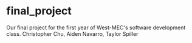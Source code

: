 # final_project
Our final project for the first year of West-MEC's software development class. Christopher Chu, Aiden Navarro, Taylor Spiller
